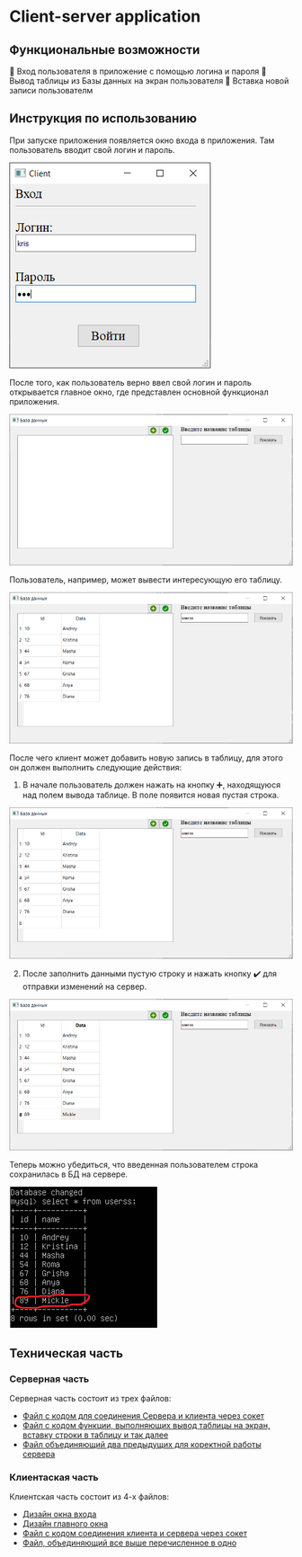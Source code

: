 Client-server application
===========

## Функциональные возможности

:hibiscus: Вход пользователя в приложение с помощью логина и пароля
:hibiscus: Вывод таблицы из Базы данных на экран пользователя
:hibiscus: Вставка новой записи пользователм

## Инструкция по использованию

При запуске приложения появляется окно входа в приложения. Там пользователь вводит свой логин и пароль. 

![Внешний вид окна входа](https://github.com/kristrof/Client-server-application/blob/master/Image/log.png)

После того, как пользователь верно ввел свой логин и пароль открывается главное окно, где представлен основной функционал приложения. 

![Внешний вид главного окна](https://github.com/kristrof/Client-server-application/blob/master/Image/main.png)

Пользователь, например, может вывести интересующую его таблицу.

![Вывод таблицы на экран](https://github.com/kristrof/Client-server-application/blob/master/Image/show_table.png)

После чего клиент может добавить новую запись в таблицу, для этого он должен выполнить следующие действия:
1. В начале пользователь должен нажать на кнопку :heavy_plus_sign:, находящуюся над полем вывода таблице. В поле появится новая пустая строка.

![Добавление новой строки](https://github.com/kristrof/Client-server-application/blob/master/Image/new_row.png)

2. После заполнить данными пустую строку и нажать кнопку :heavy_check_mark: для отправки изменений на сервер.

![Заполненная стркоа](https://github.com/kristrof/Client-server-application/blob/master/Image/row.png)

Теперь можно убедиться, что введенная пользователем строка сохранилась в БД на сервере.

![Проверка действий](https://github.com/kristrof/Client-server-application/blob/master/Image/test.png)

## Техническая часть

### Серверная часть

Серверная часть состоит из трех файлов:
+ [Файл с кодом для соединения Сервера и клиента через сокет](https://github.com/kristrof/Client-server-application/blob/master/Server/conn.py)
+ [Файл с кодом функции, выполняющих вывод таблицы на экран, вставку строки в таблицу и так далее](https://github.com/kristrof/Client-server-application/blob/master/Server/server.py)
+ [Файл объединяющий два предыдущих для коректной работы сервера](https://github.com/kristrof/Client-server-application/blob/master/Server/main.py)

### Клиентаская часть

Клиентская часть состоит из 4-х файлов:
+ [Дизайн окна входа](https://github.com/kristrof/Client-server-application/blob/master/Client/design/login.py)
+ [Дизайн главного окна](https://github.com/kristrof/Client-server-application/blob/master/Client/design/main_window.py)
+ [Файл с кодом соединения клиента и сервера через сокет](https://github.com/kristrof/Client-server-application/blob/master/Client/Connect.py)
+ [Файл, объединяющий все выше перечисленное в одно](https://github.com/kristrof/Client-server-application/blob/master/Client/Interface_test.py)